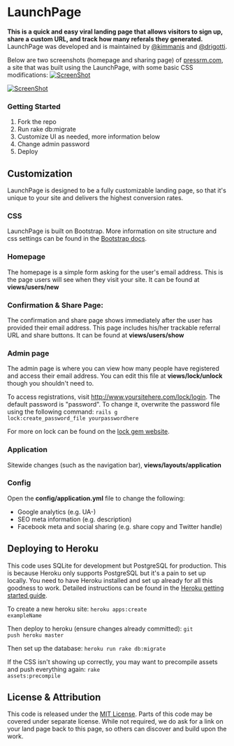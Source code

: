 # LaunchPage
**This is a quick and easy viral landing page that allows visitors to sign up, share a custom URL, and track how many referals they generated.** LaunchPage was developed and is maintained by [@kimmanis](https://twitter.com/kimmanis) and [@drigotti](https://twitter.com/drigotti).

Below are two screenshots (homepage and sharing page) of [pressrm.com](http://www.pressrm.com/), a site that was built using the LaunchPage, with some basic CSS modifications:
[![ScreenShot](http://i.imgur.com/Kc9SIwf.png)](http://www.pressrm.com)

[![ScreenShot](http://i.imgur.com/EPDOhcB.png)](http://www.pressrm.com)

### Getting Started
1. Fork the repo
2. Run rake db:migrate
3. Customize UI as needed, more information below
4. Change admin password
5. Deploy

## Customization
LaunchPage is designed to be a fully customizable landing page, so that it's unique to your site and delivers the highest conversion rates.

### CSS
LaunchPage is built on Bootstrap. More information on site structure and css settings can be found in the [ Bootstrap docs](http://getbootstrap.com/css/).

### Homepage
The homepage is a simple form asking for the user's email address. This is the page users will see when they visit your site. It can be found at **views/users/new**

### Confirmation & Share Page:
The confirmation and share page shows immediately after the user has provided their email address. This page includes his/her trackable referral URL and share buttons. It can be found at **views/users/show**

### Admin page
The admin page is where you can view how many people have registered and access their email address. You can edit this file at **views/lock/unlock** though you shouldn't need to.

To access registrations, visit http://www.yoursitehere.com/lock/login. The default password is "password". To change it, overwrite the password file using the following command:
     <code>rails g lock:create_password_file yourpasswordhere</code>

For more on lock can be found on the [lock gem website](http://www.cowboycoded.com/2011/04/11/lock-down-a-rails-3-app-with-a-single-password-using-lock/).

### Application
Sitewide changes (such as the navigation bar), 
**views/layouts/application**

### Config
Open the **config/application.yml** file to change the following:
- Google analytics (e.g. UA-)
- SEO meta information (e.g. description)
- Facebook meta and social sharing (e.g. share copy and Twitter handle)

## Deploying to Heroku
This code uses SQLite for development but PostgreSQL for production. This is because Heroku only supports PostgreSQL but it's a pain to set up locally. You need to have Heroku installed and set up already for all this goodness to work. Detailed instructions can be found in the [Heroku getting started guide](https://devcenter.heroku.com/articles/rails3).

To create a new heroku site: <code>heroku apps:create exampleName</code>

Then deploy to heroku (ensure changes already committed): <code>git push heroku master</code>

Then set up the database: <code>heroku run rake db:migrate</code>

If the CSS isn't showing up correctly, you may want to precompile assets and push everything again: <code>rake assets:precompile</code>

## License & Attribution
This code is released under the [MIT License](http://choosealicense.com/licenses/mit/). Parts of this code may be covered under separate license. While not required, we do ask for a link on your land page back to this page, so others can discover and build upon the work.